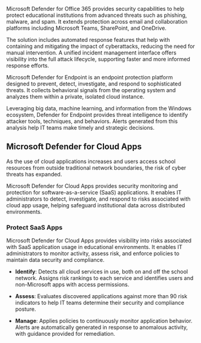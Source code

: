 Microsoft Defender for Office 365 provides security capabilities to help protect educational institutions from advanced threats such as phishing, malware, and spam. It extends protection across email and collaboration platforms including Microsoft Teams, SharePoint, and OneDrive.

The solution includes automated response features that help with containing and mitigating the impact of cyberattacks, reducing the need for manual intervention. A unified incident management interface offers visibility into the full attack lifecycle, supporting faster and more informed response efforts.

Microsoft Defender for Endpoint is an endpoint protection platform designed to prevent, detect, investigate, and respond to sophisticated threats. It collects behavioral signals from the operating system and analyzes them within a private, isolated cloud instance.

Leveraging big data, machine learning, and information from the Windows ecosystem, Defender for Endpoint provides threat intelligence to identify attacker tools, techniques, and behaviors. Alerts generated from this analysis help IT teams make timely and strategic decisions.

## Microsoft Defender for Cloud Apps

As the use of cloud applications increases and users access school resources from outside traditional network boundaries, the risk of cyber threats has expanded.

Microsoft Defender for Cloud Apps provides security monitoring and protection for software-as-a-service (SaaS) applications. It enables IT administrators to detect, investigate, and respond to risks associated with cloud app usage, helping safeguard institutional data across distributed environments.

### Protect SaaS Apps

Microsoft Defender for Cloud Apps provides visibility into risks associated with SaaS application usage in educational environments. It enables IT administrators to monitor activity, assess risk, and enforce policies to maintain data security and compliance.

- **Identify**: Detects all cloud services in use, both on and off the school network. Assigns risk rankings to each service and identifies users and non-Microsoft apps with access permissions.

- **Assess**: Evaluates discovered applications against more than 90 risk indicators to help IT teams determine their security and compliance posture.

- **Manage**: Applies policies to continuously monitor application behavior. Alerts are automatically generated in response to anomalous activity, with guidance provided for remediation.